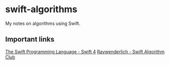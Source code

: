 # swift-algorithms

My notes on algorithms using Swift.

## Important links

[The Swift Programming Language - Swift 4](https://developer.apple.com/library/content/documentation/Swift/Conceptual/Swift_Programming_Language/index.html#//apple_ref/doc/uid/TP40014097-CH3-ID0)
[Raywenderlich - Swift Algorithm Club](https://github.com/raywenderlich/swift-algorithm-club)
